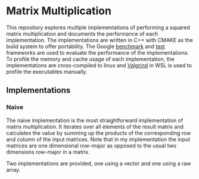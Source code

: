 # Matrix Multiplication

This repository explores multiple implementations of performing a squared matrix multiplication and documents the performance of each implementation.
The	implementations are written in C++ with CMAKE as the build system to offer portability.
The Google [benchmark](https://github.com/google/benchmark) and [test](https://github.com/google/test) frameworks are used to evaluate the performance of the implementations.
To profile the memory and cache usage of each implementation, the implementations are cross-compiled to linux and [Valgrind](https://valgrind.org/) in WSL is used to profile the executables manually.

## Implementations

### Naive

The naive implementation is the most straightforward implementation of matrix multiplication.
It iterates over all elements of the result matrix and calculates the value by summing up the products of the corresponding row and column of the input matrices.
Note that in my implementation the input matrices are one dimensional row-major as opposed to the usual two dimensions row-major in a matrix.

Two implementations are provided, one using a vector and one using a raw array.
